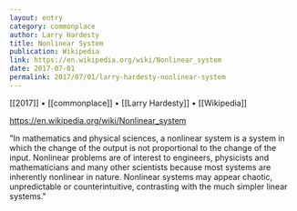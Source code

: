 ```yaml
---
layout: entry
category: commonplace
author: Larry Hardesty
title: Nonlinear System
publication: Wikipedia
link: https://en.wikipedia.org/wiki/Nonlinear_system
date: 2017-07-01
permalink: 2017/07/01/larry-hardesty-nonlinear-system
---
```


[[2017]] • [[commonplace]] • [[Larry Hardesty]] • [[Wikipedia]] 

https://en.wikipedia.org/wiki/Nonlinear_system

"In mathematics and physical sciences, a nonlinear system is a system in which the change of the output is not proportional to the change of the input. Nonlinear problems are of interest to engineers, physicists and mathematicians and many other scientists because most systems are inherently nonlinear in nature. Nonlinear systems may appear chaotic, unpredictable or counterintuitive, contrasting with the much simpler linear systems."
